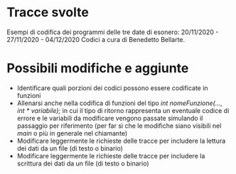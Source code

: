 # Tracce svolte
Esempi di codifica dei programmi delle tre date di esonero: 20/11/2020 - 27/11/2020 - 04/12/2020
Codici a cura di Benedetto Bellarte.

# Possibili modifiche e aggiunte
* Identificare quali porzioni dei codici possono essere codificate in funzioni
* Allenarsi anche nella codifica di funzioni del tipo _int nomeFunzione(..., int * variabile);_ in cui il tipo di ritorno rappresenta un eventuale codice di errore e le variabili da modificare vengono passate simulando il passaggio per riferimento (per far sì che le modifiche siano visibili nel _main_ o più in generale nel chiamante)
* Modificare leggermente le richieste delle tracce per includere la lettura dei dati da un file (di testo o binario)
* Modificare leggermente le richieste delle tracce per includere la scrittura dei dati da un file (di testo o binario)
